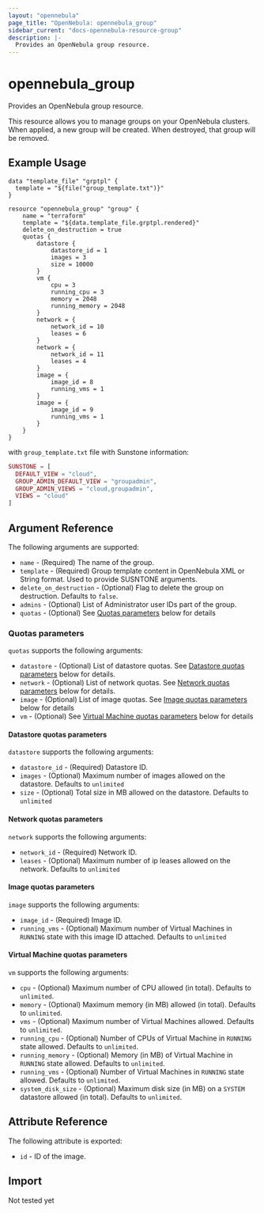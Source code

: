 ```yaml
---
layout: "opennebula"
page_title: "OpenNebula: opennebula_group"
sidebar_current: "docs-opennebula-resource-group"
description: |-
  Provides an OpenNebula group resource.
---
```


# opennebula_group

Provides an OpenNebula group resource.

This resource allows you to manage groups on your OpenNebula clusters. When applied,
a new group will be created. When destroyed, that group will be removed.

## Example Usage

```hcl
data "template_file" "grptpl" {
  template = "${file("group_template.txt")}"
}

resource "opennebula_group" "group" {
    name = "terraform"
    template = "${data.template_file.grptpl.rendered}"
    delete_on_destruction = true
    quotas {
        datastore {
            datastore_id = 1
            images = 3
            size = 10000
        }
        vm {
            cpu = 3
            running_cpu = 3
            memory = 2048
            running_memory = 2048
        }
        network = {
            network_id = 10
            leases = 6
        }
        network = {
            network_id = 11
            leases = 4
        }
        image = {
            image_id = 8
            running_vms = 1
        }
        image = {
            image_id = 9
            running_vms = 1
        }
    }
}
```

with `group_template.txt` file with Sunstone information:
```php
SUNSTONE = [
  DEFAULT_VIEW = "cloud",
  GROUP_ADMIN_DEFAULT_VIEW = "groupadmin",
  GROUP_ADMIN_VIEWS = "cloud,groupadmin",
  VIEWS = "cloud"
]
```


## Argument Reference

The following arguments are supported:

* `name` - (Required) The name of the group.
* `template` - (Required) Group template content in OpenNebula XML or String format. Used to provide SUSNTONE arguments.
* `delete_on_destruction` - (Optional) Flag to delete the group on destruction. Defaults to `false`.
* `admins` - (Optional) List of Administrator user IDs part of the group.
* `quotas` - (Optional) See [Quotas parameters](#quotas) below for details

### Quotas parameters

`quotas` supports the following arguments:

* `datastore` - (Optional) List of datastore quotas. See [Datastore quotas parameters](#datastore-quotas) below for details.
* `network` - (Optional) List of network quotas. See [Network quotas parameters](#network-quotas) below for details.
* `image` - (Optional) List of image quotas. See [Image quotas parameters](#image-quotas) below for details
* `vm` - (Optional) See [Virtual Machine quotas parameters](#vm-quotas) below for details

#### Datastore quotas parameters

`datastore` supports the following arguments:

* `datastore_id` - (Required) Datastore ID.
* `images` - (Optional) Maximum number of images allowed on the datastore. Defaults to `unlimited`
* `size` - (Optional) Total size in MB allowed on the datastore. Defaults to `unlimited`

#### Network quotas parameters

`network` supports the following arguments:

* `network_id` - (Required) Network ID.
* `leases` - (Optional) Maximum number of ip leases allowed on the network. Defaults to `unlimited`

#### Image quotas parameters

`image` supports the following arguments:

* `image_id` - (Required) Image ID.
* `running_vms` - (Optional) Maximum number of Virtual Machines in `RUNNING` state with this image ID attached. Defaults to `unlimited`

#### Virtual Machine quotas parameters

`vm` supports the following arguments:

* `cpu` - (Optional) Maximum number of CPU allowed (in total). Defaults to `unlimited`.
* `memory` - (Optional) Maximum memory (in MB) allowed (in total). Defaults to `unlimited`.
* `vms` - (Optional) Maximum number of Virtual Machines allowed. Defaults to `unlimited`.
* `running_cpu` - (Optional) Number of CPUs of Virtual Machine in `RUNNING` state allowed. Defaults to `unlimited`.
* `running_memory` - (Optional) Memory (in MB) of Virtual Machine in `RUNNING` state allowed. Defaults to `unlimited`.
* `running_vms` - (Optional) Number of Virtual Machines in `RUNNING` state allowed. Defaults to `unlimited`.
* `system_disk_size` - (Optional) Maximum disk size (in MB) on a `SYSTEM` datastore allowed (in total). Defaults to `unlimited`.

## Attribute Reference

The following attribute is exported:
* `id` - ID of the image.

## Import

Not tested yet

